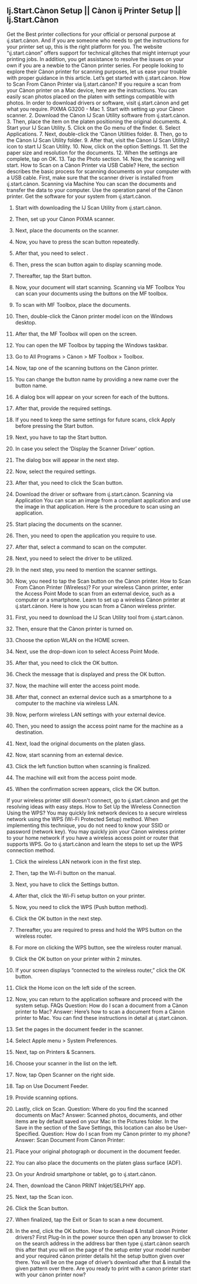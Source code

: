 <h2>Ιj.Start.Cànon Setup || Cànon ij Printer Setup || Ιj.Start.Cànon</h2>
Get the Best printer collections for your official or personal purpose at ιj.start.cànon. And if you are someone who needs to get the instructions for your printer set up, this is the right platform for you. The website “ιj.start.cànon” offers support for technical glitches that might interrupt your printing jobs. In addition, you get assistance to resolve the issues on your own if you are a newbie to the Cànon printer series. For people looking to explore their Cànon printer for scanning purposes, let us ease your trouble with proper guidance in this article. Let’s get started with ιj.start.cànon.
How to Scan From Cànon Printer via Ιj.start.cànon?
If you require a scan from your Cànon printer on a Mac device, here are the instructions. You can easily scan photos placed on the platen with settings compatible with photos. In order to download drivers or software, visit ιj.start.cànon and get what you require. 
PIXMA G3200 - Mac 
1.	Start with setting up your Cànon scanner.
2.	Download the Cànon IJ Scan Utility software from ιj.start.cànon.
3.	Then, place the item on the platen positioning the original documents. 
4.	Start your IJ Scan Utility. 
5.	Click on the Go menu of the finder. 
6.	Select Applications.
7.	Next, double-click the ‘Cànon Utilities folder.
8.	Then, go to the Cànon IJ Scan Utility folder.
9.	After that, visit the Cànon IJ Scan Utility2 icon to start IJ Scan Utility. 
10.	Now, click on the option Settings.
11.	Set the paper size and resolution for the documents. 
12.	When the settings are complete, tap on OK. 
13.	Tap the Photo section. 
14.	Now, the scanning will start. 
How to Scan on a Cànon Printer via USB Cable?
Here, the section describes the basic process for scanning documents on your computer with a USB cable. First, make sure that the scanner driver is installed from ιj.start.cànon. 
Scanning via Machine
You can scan the documents and transfer the data to your computer. Use the operation panel of the Cànon printer. Get the software for your system from ιj.start.cànon. 

1.	Start with downloading the IJ Scan Utility from ιj.start.cànon.
2.	Then, set up your Cànon PIXMA scanner. 
3.	Next, place the documents on the scanner. 
4.	Now, you have to press the scan button repeatedly.
5.	After that, you need to select <USB Scanning>.
6.	Then, press the scan button again to display scanning mode. 
7.	Thereafter, tap the Start button. 
8.	Now, your document will start scanning. 
Scanning via MF Toolbox
You can scan your documents using the buttons on the MF toolbox. 

1.	To scan with MF Toolbox, place the documents. 
2.	Then, double-click the Cànon printer model icon on the Windows desktop.
3.	After that, the MF Toolbox will open on the screen.
4.	You can open the MF Toolbox by tapping the Windows taskbar. 
5.	Go to All Programs > Cànon > MF Toolbox > Toolbox.
6.	Now, tap one of the scanning buttons on the Cànon printer. 
7.	You can change the button name by providing a new name over the button name. 
8.	A dialog box will appear on your screen for each of the buttons. 
9.	After that, provide the required settings. 
10.	If you need to keep the same settings for future scans, click Apply before pressing the Start button. 
11.	Next, you have to tap the Start button. 
12.	In case you select the ‘Display the Scanner Driver’ option. 
13.	The dialog box will appear in the next step. 
14.	Now, select the required settings. 
15.	After that, you need to click the Scan button. 
16.	Download the driver or software from ιj.start.cànon. 
Scanning via Application
You can scan an image from a compliant application and use the image in that application. Here is the procedure to scan using an application. 

1.	Start placing the documents on the scanner. 
2.	Then, you need to open the application you require to use. 
3.	After that, select a command to scan on the computer. 
4.	Next, you need to select the driver to be utilized. 
5.	In the next step, you need to mention the scanner settings.
6.	Now, you need to tap the Scan button on the Cànon printer. 
How to Scan From Cànon Printer (Wireless)?
For your wireless Cànon printer, enter the Access Point Mode to scan from an external device, such as a computer or a smartphone. Learn to set up a wireless Cànon printer at ιj.start.cànon. Here is how you scan from a Cànon wireless printer. 

1.	First, you need to download the IJ Scan Utility tool from ιj.start.cànon. 
2.	Then, ensure that the Cànon printer is turned on. 
3.	Choose the option WLAN on the HOME screen. 
4.	Next, use the drop-down icon to select Access Point Mode.
5.	After that, you need to click the OK button. 
6.	Check the message that is displayed and press the OK button. 
7.	Now, the machine will enter the access point mode. 
8.	After that, connect an external device such as a smartphone to a computer to the machine via wireless LAN. 
9.	Now, perform wireless LAN settings with your external device. 
10.	Then, you need to assign the access point name for the machine as a destination. 
11.	Next, load the original documents on the platen glass. 
12.	Now, start scanning from an external device.
13.	Click the left function button when scanning is finalized. 
14.	The machine will exit from the access point mode. 
15.	When the confirmation screen appears, click the OK button. 

If your wireless printer still doesn't connect, go to ιj.start.cànon and get the resolving ideas with easy steps. 
How to Set Up the Wireless Connection Using the WPS?
You may quickly link network devices to a secure wireless network using the WPS (Wi-Fi Protected Setup) method. When implementing this technique, you do not need to know your SSID or password (network key). You may quickly join your Cànon wireless printer to your home network if you have a wireless access point or router that supports WPS. Go to ιj.start.cànon and learn the steps to set up the WPS connection method. 

1.	Click the wireless LAN network icon in the first step. 
2.	Then, tap the Wi-Fi button on the manual. 
3.	Next, you have to click the Settings button. 
4.	After that, click the Wi-Fi setup button on your printer. 
5.	Now, you need to click the WPS (Push button method).
6.	Click the OK button in the next step. 
7.	Thereafter, you are required to press and hold the WPS button on the wireless router. 
8.	For more on clicking the WPS button, see the wireless router manual. 
9.	Click the OK button on your printer within 2 minutes. 
10.	If your screen displays “connected to the wireless router,” click the OK button. 
11.	Click the Home icon on the left side of the screen.
12.	Now, you can return to the application software and proceed with the system setup. 
FAQs
Question: How do I scan a document from a Cànon printer to Mac?
Answer: Here’s how to scan a document from a Cànon printer to Mac. You can find these instructions in detail at ιj.start.cànon.

1.	Set the pages in the document feeder in the scanner.
2.	Select Apple menu > System Preferences.
3.	Next, tap on Printers & Scanners.
4.	Choose your scanner in the list on the left.
5.	Now, tap Open Scanner on the right side. 
6.	Tap on Use Document Feeder.
7.	Provide scanning options. 
8.	Lastly, click on Scan.
Question: Where do you find the scanned documents on Mac?
Answer: Scanned photos, documents, and other items are by default saved on your Mac in the Pictures folder. In the Save in the section of the Save Settings, this location can also be User-Specified.
Question: How do I scan from my Cànon printer to my phone?
Answer: Scan Document From Cànon Printer:

1.	Place your original photograph or document in the document feeder. 
2.	You can also place the documents on the platen glass surface (ADF).
3.	On your Android smartphone or tablet, go to ιj.start.cànon.
4.	Then, download the Cànon PRINT Inkjet/SELPHY app.
5.	Next, tap the Scan icon.
6.	Click the Scan button.
7.	When finalized, tap the Exit or Scan to scan a new document.
8.	In the end, click the OK button.
How to download & Install cànon Printer drivers?
First Plug-In in the power source then open any browser to click on the search address in the address bar then type ιj.start.cànon search this after that you will on the page of the setup enter your model number and your required cànon printer details hit the setup button given over there.
You will be on the page of driver’s download after that & install the given pattern over there. Are you ready to print with a canon printer start with your cànon printer now?
